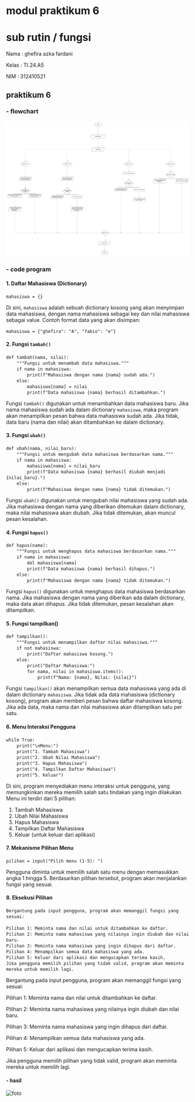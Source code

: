 # modul praktikum 6
# sub rutin / fungsi

Nama : ghefira azka fardani 

Kelas : TI.24.A5

NIM : 312410521

## praktikum 6

### - flowchart
![foto](https://github.com/azkaa-pixel/praktikum-6/blob/8d3b90e4e211933eedd10e27d57f77f02550cd32/praktikum%206.png)
### - code program
#### 1. Daftar Mahasiswa (Dictionary)
```phython
mahasiswa = {}
```
Di sini, ```mahasiswa``` adalah sebuah dictionary kosong yang akan menyimpan data mahasiswa, 
dengan nama mahasiswa sebagai key dan nilai mahasiswa sebagai value. Contoh format data yang akan disimpan:
```phython
mahasiswa = {"ghefira": "A", "fabio": "e"}
```
#### 2. Fungsi ```tambah()```
```phython
def tambah(nama, nilai):
    """Fungsi untuk menambah data mahasiswa."""
    if nama in mahasiswa:
        print(f"Mahasiswa dengan nama {nama} sudah ada.")
    else:
        mahasiswa[nama] = nilai
        print(f"Data mahasiswa {nama} berhasil ditambahkan.")
```
Fungsi ```tambah()``` digunakan untuk menambahkan data mahasiswa baru. Jika nama mahasiswa sudah ada dalam dictionary ```mahasiswa```, maka program akan menampilkan pesan bahwa data mahasiswa sudah ada.
Jika tidak, data baru (nama dan nilai) akan ditambahkan ke dalam dictionary.
#### 3. Fungsi ```ubah()```
```phython
def ubah(nama, nilai_baru):
    """Fungsi untuk mengubah data mahasiswa berdasarkan nama."""
    if nama in mahasiswa:
        mahasiswa[nama] = nilai_baru
        print(f"Data mahasiswa {nama} berhasil diubah menjadi {nilai_baru}.")
    else:
        print(f"Mahasiswa dengan nama {nama} tidak ditemukan.")
```
Fungsi ```ubah()``` digunakan untuk mengubah nilai mahasiswa yang sudah ada. 
Jika mahasiswa dengan nama yang diberikan ditemukan dalam dictionary, maka nilai mahasiswa akan diubah. Jika tidak ditemukan, akan muncul pesan kesalahan.
#### 4. Fungsi ```hapus()```
```phython
def hapus(nama):
    """Fungsi untuk menghapus data mahasiswa berdasarkan nama."""
    if nama in mahasiswa:
        del mahasiswa[nama]
        print(f"Data mahasiswa {nama} berhasil dihapus.")
    else:
        print(f"Mahasiswa dengan nama {nama} tidak ditemukan.")
```
Fungsi ```hapus()``` digunakan untuk menghapus data mahasiswa berdasarkan nama.
Jika mahasiswa dengan nama yang diberikan ada dalam dictionary, maka data akan dihapus. Jika tidak ditemukan, pesan kesalahan akan ditampilkan.
#### 5. Fungsi tampilkan()
```phython
def tampilkan():
    """Fungsi untuk menampilkan daftar nilai mahasiswa."""
    if not mahasiswa:
        print("Daftar mahasiswa kosong.")
    else:
        print("Daftar Mahasiswa:")
        for nama, nilai in mahasiswa.items():
            print(f"Nama: {nama}, Nilai: {nilai}")
```
Fungsi ```tampilkan()``` akan menampilkan semua data mahasiswa yang ada di dalam dictionary ```mahasiswa```. Jika tidak ada data mahasiswa (dictionary kosong), program akan memberi pesan bahwa daftar mahasiswa kosong.
Jika ada data, maka nama dan nilai mahasiswa akan ditampilkan satu per satu.
#### 6. Menu Interaksi Pengguna
```phython
while True:
    print("\nMenu:")
    print("1. Tambah Mahasiswa")
    print("2. Ubah Nilai Mahasiswa")
    print("3. Hapus Mahasiswa")
    print("4. Tampilkan Daftar Mahasiswa")
    print("5. Keluar")
```
Di sini, program menyediakan menu interaksi untuk pengguna, yang memungkinkan mereka memilih salah satu tindakan yang ingin dilakukan. Menu ini terdiri dari 5 pilihan:

1. Tambah Mahasiswa
2. Ubah Nilai Mahasiswa
3. Hapus Mahasiswa
4. Tampilkan Daftar Mahasiswa
5. Keluar (untuk keluar dari aplikasi)
#### 7. Mekanisme Pilihan Menu
```phython
pilihan = input("Pilih menu (1-5): ")
```
Pengguna diminta untuk memilih salah satu menu dengan memasukkan angka 1 hingga 5.
Berdasarkan pilihan tersebut, program akan menjalankan fungsi yang sesuai.
#### 8. Eksekusi Pilihan
```phython
Bergantung pada input pengguna, program akan memanggil fungsi yang sesuai:

Pilihan 1: Meminta nama dan nilai untuk ditambahkan ke daftar.
Pilihan 2: Meminta nama mahasiswa yang nilainya ingin diubah dan nilai baru.
Pilihan 3: Meminta nama mahasiswa yang ingin dihapus dari daftar.
Pilihan 4: Menampilkan semua data mahasiswa yang ada.
Pilihan 5: Keluar dari aplikasi dan mengucapkan terima kasih.
Jika pengguna memilih pilihan yang tidak valid, program akan meminta mereka untuk memilih lagi.
```
Bergantung pada input pengguna, program akan memanggil fungsi yang sesuai:

Pilihan 1: Meminta nama dan nilai untuk ditambahkan ke daftar.

Pilihan 2: Meminta nama mahasiswa yang nilainya ingin diubah dan nilai baru.

Pilihan 3: Meminta nama mahasiswa yang ingin dihapus dari daftar.

Pilihan 4: Menampilkan semua data mahasiswa yang ada.

Pilihan 5: Keluar dari aplikasi dan mengucapkan terima kasih.

Jika pengguna memilih pilihan yang tidak valid, program akan meminta mereka untuk memilih lagi.

#### - hasil
![foto]()


